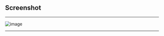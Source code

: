 ## Screenshot
<hr>


![image](https://user-images.githubusercontent.com/90147636/187196037-718c33de-ae7a-4ae6-b735-53b1b0eb6865.png)


<hr>
